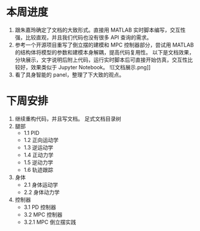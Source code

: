 # 本周进度
1. 跟朱嘉玲确定了文档的大致形式。直接用 MATLAB 实时脚本编写，交互性强，比较直观，并且我们代码也没有很多 API 查询的需求。
2. 参考一个开源项目重写了倒立摆的建模和 MPC 控制器部分，尝试用 MATLAB 的结构体将模型的参数和建模本身解耦，提高代码复用性。
以下是文档效果，分块展示，文字说明后附上代码，运行实时脚本后可直接开始仿真，交互性比较好，效果类似于 Jupyter Notebook。
![[文档展示.png]]
2. 看了具身智能的 panel，整理了下大致的观点。
# 下周安排
1. 继续重构代码，并且写文档。
足式文档目录树
1. 腿部
	- 1.1 PID
	- 1.2 正向运动学
	- 1.3 逆运动学
	- 1.4 正动力学
	- 1.5 逆动力学
	- 1.6 轨迹跟踪
2. 身体
	- 2.1 身体运动学
	- 2.2 身体动力学
3. 控制器
	- 3.1 PD 控制器
	- 3.2 MPC 控制器
	- 3.2.1 MPC 倒立摆实践